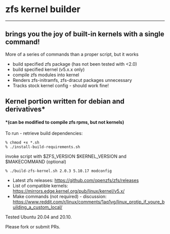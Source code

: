 # zfs kernel builder

---

## brings you the joy of built-in kernels with a single command!

More of a series of commands than a proper script, but it works

- build specified zfs package (has not been tested with <2.0)
- build specified kernel (v5.x.x only)
- compile zfs modules into kernel
- Renders zfs-initramfs, zfs-dracut packages unnecessary
- Tracks stock kernel config - should work fine!

## Kernel portion written for debian and derivatives\*

#### \*(can be modified to compile zfs rpms, but not kernels)

To run - retrieve build dependencies:
```
% chmod +x *.sh
% ./install-build-requirements.sh
```

invoke script with $ZFS_VERSION $KERNEL_VERSION and $MAKECOMMAND (optional)
```
% ./build-zfs-kernel.sh 2.0.3 5.10.17 modconfig
```

- Latest zfs releases: https://github.com/openzfs/zfs/releases
- List of compatible kernels:  https://mirrors.edge.kernel.org/pub/linux/kernel/v5.x/
- Make commands (not required) - discussion: https://www.reddit.com/r/linux/comments/1aq1vg/linux_protip_if_youre_building_a_custom_local/ 

Tested Ubuntu 20.04 and 20.10.

Please fork or submit PRs.
